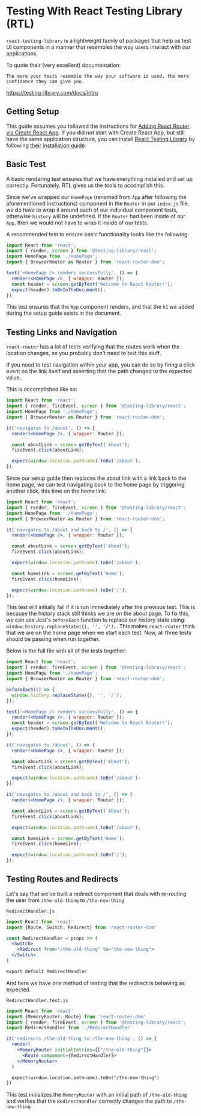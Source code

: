 # Testing With React Testing Library (RTL)

`react-testing-library` is a lightweight family of packages that help us test UI components in a manner that resembles the way users interact with our applications.

To quote their (very excellent) documentation:

    The more your tests resemble the way your software is used, the more confidence they can give you.

https://testing-library.com/docs/intro

## Getting Setup

This guide assumes you followed the instructions for [Adding React Router via Create React App](../../installation/add-to-a-website.md#create-react-app). If you did not start with Create React App, but still have the same application structure, you can install [React Testing Library](https://testing-library.com/docs/react-testing-library/intro) by following [their installation guide](https://github.com/testing-library/react-testing-library#installation).

## Basic Test

A basic rendering test ensures that we have everything installed and set up correctly. Fortunately, RTL gives us the tools to accomplish this.

Since we've wrapped our `HomePage` (renamed from `App` after following the aforementioned instructions)  component in the `Router` in our `index.js` file, we do have to wrap it around each of our individual component tests, otherwise `history` will be undefined. If the `Router` had been inside of our `App`, then we would not have to wrap it inside of our tests.

A recommended test to ensure basic functionality looks like the following:

```jsx
import React from 'react';
import { render, screen } from '@testing-library/react';
import HomePage from './HomePage';
import { BrowserRouter as Router } from 'react-router-dom';

test('<HomePage /> renders successfully', () => {
  render(<HomePage />, { wrapper: Router });
  const header = screen.getByText('Welcome to React Router!');
  expect(header).toBeInTheDocument();
});
```

This test ensures that the `App` component renders, and that the `h1` we added during the setup guide exists in the document.

## Testing Links and Navigation

`react-router` has a lot of tests verifying that the routes work when the location changes, so you probably don't need to test this stuff.

If you need to test navigation within your app, you can do so by firing a click event on the link itself and asserting that the path changed to the expected value.

This is accomplished like so:

```jsx
import React from 'react';
import { render, fireEvent, screen } from '@testing-library/react';
import HomePage from './HomePage';
import { BrowserRouter as Router } from 'react-router-dom';

it('navigates to /about', () => {
  render(<HomePage />, { wrapper: Router });

  const aboutLink = screen.getByText('About');
  fireEvent.click(aboutLink);

  expect(window.location.pathname).toBe('/about');
});
```

Since our setup guide then replaces the about link with a link back to the home page, we can test navigating back to the home page by triggering another click, this time on the home link:

```jsx
import React from 'react';
import { render, fireEvent, screen } from '@testing-library/react';
import HomePage from './HomePage';
import { BrowserRouter as Router } from 'react-router-dom';

it('navigates to /about and back to /', () => {
  render(<HomePage />, { wrapper: Router });

  const aboutLink = screen.getByText('About');
  fireEvent.click(aboutLink);

  expect(window.location.pathname).toBe('/about');

  const homeLink = screen.getByText('Home');
  fireEvent.click(homeLink);

  expect(window.location.pathname).toBe('/');
});
```

This test will initially fail if it is run immediately after the previous test. This is because the history stack still thinks we are on the about page. To fix this, we can use Jest's `beforeEach` function to replace our history state using: `window.history.replaceState({}, '', '/');`. This makes `react-router` think that we are on the home page when we start each test. Now, all three tests should be passing when run together.

Below is the full file with all of the tests together:

```jsx
import React from 'react';
import { render, fireEvent, screen } from '@testing-library/react';
import HomePage from './HomePage';
import { BrowserRouter as Router } from 'react-router-dom';

beforeEach(() => {
  window.history.replaceState({}, '', '/');
});

test('<HomePage /> renders successfully', () => {
  render(<HomePage />, { wrapper: Router });
  const header = screen.getByText('Welcome to React Router!');
  expect(header).toBeInTheDocument();
});

it('navigates to /about', () => {
  render(<HomePage />, { wrapper: Router });

  const aboutLink = screen.getByText('About');
  fireEvent.click(aboutLink);

  expect(window.location.pathname).toBe('/about');
});

it('navigates to /about and back to /', () => {
  render(<HomePage />, { wrapper: Router });

  const aboutLink = screen.getByText('About');
  fireEvent.click(aboutLink);

  expect(window.location.pathname).toBe('/about');

  const homeLink = screen.getByText('Home');
  fireEvent.click(homeLink);

  expect(window.location.pathname).toBe('/');
});
```

## Testing Routes and Redirects

Let's say that we've built a redirect component that deals with re-routing the user from `/the-old-thing` to `/the-new-thing`

`RedirectHandler.js`
```jsx
import React from 'react'
import {Route, Switch, Redirect} from 'react-router-dom'

const RedirectHandler = props => (
  <Switch>
    <Redirect from="/the-old-thing" to="the-new-thing">
  </Switch>
)

export default RedirectHandler
```

And here we have one method of testing that the redirect is behaving as expected.

`RedirectHandler.test.js`
```jsx
import React from 'react'
import {MemoryRouter, Route} from 'react-router-dom'
import { render, fireEvent, screen } from '@testing-library/react';
import RedirectHandler from './RedirectHandler'

it('redirects /the-old-thing to /the-new-thing', () => {
  render(
    <MemoryRouter initialEntries={["/the-old-thing"]}>
      <Route component={RedirectHandler}>
    </MemoryRouter>
  )

  expect(window.location.pathname).toBe("/the-new-thing")
})

```

This test initializes the `MemoryRouter` with an initial path of `/the-old-thing` and verifies that the `RedirectHandler` correctly changes the path to `/the-new-thing`
